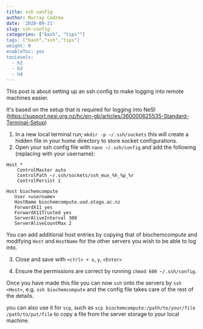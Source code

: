 ```yaml
---
title: ssh config
author: Murray Cadzow
date: '2020-09-21'
slug: ssh-config
categories: ["bash", "tips""]
tags: ["bash","ssh","tips"]
weight: 0
enableToc: yes
tocLevels:
  - h2
  - h3
  - h4
---
```


This post is about setting up an ssh config to make logging into remote machines easier.

It's based on the setup that is required for logging into NeSI (https://support.nesi.org.nz/hc/en-gb/articles/360000625535-Standard-Terminal-Setup)

1. In a new local terminal run; `mkdir -p ~/.ssh/sockets` this will create a hidden file in your home directory to store socket configurations.
2. Open your ssh config file with  `nano ~/.ssh/config` and add the following (replacing <username> with your username):

```
Host *
    ControlMaster auto
    ControlPath ~/.ssh/sockets/ssh_mux_%h_%p_%r
    ControlPersist 1

Host biochemcompute
   User <username>
   HostName biochemcompute.uod.otago.ac.nz
   ForwardX11 yes
   ForwardX11Trusted yes
   ServerAliveInterval 300
   ServerAliveCountMax 2
```

You can add additional host entries by copying that of biochemcompute and modifying `Host` and `HostName` for the other servers you wish to be able to log into.

3. Close and save with `<ctrl> + x`, `y`, `<Enter>`

4. Ensure the permissions are correct by running `chmod 600 ~/.ssh/config`.

Once you have made this file you can now `ssh` onto the servers by `ssh <Host>`, e.g. `ssh biochemcompute` and the config file takes care of the rest of the details.

you can also use it for `scp`, such as `scp biochemcompute:/path/to/your/file /path/to/put/file` to copy a file from the server storage to your local machine.